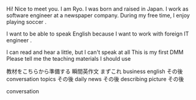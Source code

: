 Hi! Nice to meet you.
I am Ryo.
I was born and raised in Japan. 
I work  as software engineer at a newspaper company.
During my free time, I enjoy playing soccer .

I want to be able to speak English 
because I want to work with foreign IT engineer .

I can read and hear a little, but I can't speak at all
This is my first DMM
Please tell me the teaching materials I should use


教材をこちらから準備する
瞬間英作文  まずこれ
business english  その後
conversation topics  その後
daily news その後
describing picture その後


conversation 

